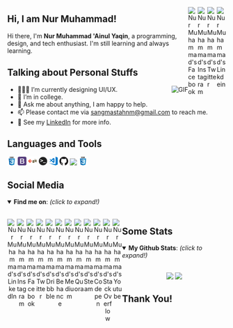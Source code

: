 <a href="https://www.linkedin.com/in/nurmuhammad22/" target="_blank" rel="nofollow"><img align="right" alt="Nur Muhammad's Linkdein" width="22px" src="https://img.icons8.com/color/48/000000/linkedin.png" /></a><a href="https://twitter.com/masnurrm" target="_blank" rel="nofollow"><img align="right" alt="Nur Muhammad's Twitter" width="22px" src="https://img.icons8.com/color/100/000000/twitter-squared.png" /></a><a href="https://www.instagram.com/masnurrm/" target="_blank" rel="nofollow"><img align="right" alt="Nur Muhammad's Instagram" width="22px" src="https://img.icons8.com/color/48/000000/instagram-new.png" /></a><a href="https://www.facebook.com/mastahnurmuhammad2001" target="_blank" rel="nofollow"><img align="right" alt="Nur Muhammad's Facebook" width="22px" src="https://img.icons8.com/color/48/000000/facebook.png" /></a> 

## Hi, I am Nur Muhammad! 


Hi there, I'm **Nur Muhammad 'Ainul Yaqin**, a programming, design, and tech enthusiast. I'm still learning and always learning.

## Talking about Personal Stuffs
<img align="right" alt="GIF" src="https://camo.githubusercontent.com/d6555a61075235cfbf830de965891ab0f5b4b46fe1c4b79830247fe54f2db66b/68747470733a2f2f7468756d62732e6766796361742e636f6d2f47656e746c654163636f6d706c6973686564436f70706572627574746572666c792e77656270" data-canonical-src="https://thumbs.gfycat.com/GentleAccomplishedCopperbutterfly.webp" style="max-width:50%;">

- 👨🏽‍💻 I’m currently designing UI/UX.
- 💼 I’m in college.
- 💬 Ask me about anything, I am happy to help. 
- 📫 Please contact me via sangmastahnm@gmail.com to reach me.
- 📝 See my [LinkedIn](https://www.linkedin.com/in/nurmuhammad22/) for more info.

## Languages and Tools

<code><img height="20" src="https://raw.githubusercontent.com/github/explore/80688e429a7d4ef2fca1e82350fe8e3517d3494d/topics/css/css.png"></code>
<code><img height="20" src="https://raw.githubusercontent.com/github/explore/80688e429a7d4ef2fca1e82350fe8e3517d3494d/topics/bootstrap/bootstrap.png"></code>
<code><img height="20" src="https://raw.githubusercontent.com/github/explore/80688e429a7d4ef2fca1e82350fe8e3517d3494d/topics/git/git.png"></code>
<code><img height="20" src="https://raw.githubusercontent.com/github/explore/80688e429a7d4ef2fca1e82350fe8e3517d3494d/topics/terminal/terminal.png"></code>
<code><img height="20" src="https://raw.githubusercontent.com/github/explore/80688e429a7d4ef2fca1e82350fe8e3517d3494d/topics/visual-studio-code/visual-studio-code.png" ></code>
<code><img height="20" src="https://raw.githubusercontent.com/github/explore/78df643247d429f6cc873026c0622819ad797942/topics/github/github.png" ></code>
<code><img height="20" src="https://raw.githubusercontent.com/isocpp/logos/master/cpp_logo.svg" ></code>
<code><img height="20" src="https://raw.githubusercontent.com/github/explore/80688e429a7d4ef2fca1e82350fe8e3517d3494d/topics/css/css.png"></code>


## Social Media

<details open>
 <summary> <b>Find me on</b>: <i>(click to expand!)</i></summary>
 
<br>
<p align = "center">

<a href="https://www.linkedin.com/in/nurmuhammad22/">
  <img align="left" alt="Nur Muhammad's LinkedIn" width="22px" src="https://img.icons8.com/color/48/000000/linkedin.png" />
</a>
<a href="https://www.instagram.com/masnurrm/">
  <img align="left" alt="Nur Muhammad's Instagram" width="22px" src="https://img.icons8.com/color/48/000000/instagram-new.png" />
</a>
<a href="https://www.facebook.com/mastahnurmuhammad2001">
  <img align="left" alt="Nur Muhammad's Facebook" width="22px" src="https://img.icons8.com/color/48/000000/facebook.png" />
</a>
<a href="https://twitter.com/masnurrm">
  <img align="left" alt="Nur Muhammad's Twitter" width="22px" src="https://img.icons8.com/color/100/000000/twitter-squared.png" />
</a>
<a href="https://dribbble.com/MastahNM">
  <img align="left" alt="Nur Muhammad's Dribbble" width="22px" src="https://img.icons8.com/officexs/48/000000/dribbble.png" />
</a>
<a href="https://behance.net/nurmuhammad_">
  <img align="left" alt="Nur Muhammad's Behance" width="22px" src="https://img.icons8.com/color/48/000000/behance.png" />
</a>
<a href="https://medium.com/@masnurrm">
  <img align="left" alt="Nur Muhammad's Medium" width="22px" src="https://img.icons8.com/color/48/000000/medium-monogram.png" />
</a>
<a href="https://www.quora.com/profile/Nur-Muhammad-Ainul-Yaqin">
  <img align="left" alt="Nur Muhammad's Quora" width="22px" src="https://cdn2.iconfinder.com/data/icons/Quora-Icons/256/Q-2.png" />
</a>
<a href="https://steamcommunity.com/id/MastahNM">
  <img align="left" alt="Nur Muhammad's Steam" width="22px" src="https://img.icons8.com/color/100/000000/steam.png" />
</a>
<a href="https://codepen.io/MastahNM">
  <img align="left" alt="Nur Muhammad's Codepen" width="22px" src="https://img.icons8.com/color/48/000000/codepen.png" />
</a>
<a href="https://stackoverflow.com/users/14965745/nur-muhammad-ainul-yaqin">
  <img align="left" alt="Nur Muhammad's StackOverflow" width="22px" src="https://img.icons8.com/color/48/000000/stackoverflow.png" />
</a>
<a href="https://www.youtube.com/channel/UCFiUo2L_0zv0CMfR5N0v1dw/videos">
  <img align="left" alt="Nur Muhammad's Youtube" width="22px" src="https://img.icons8.com/color/48/000000/youtube-play.png" />
</a>
</p>

</details>


## Some Stats

<details open>
 <summary> <b>My Github Stats</b>: <i>(click to expand!)</i></summary>
<br>
<p align = "center">
  <img src = "https://github-readme-stats.vercel.app/api?username=masnurrm&show_icons=true&theme=tokyonight&line_height=27">
  <img src = "https://github-readme-stats.vercel.app/api/top-langs/?username=masnurrm&hide=css,java,html&theme=tokyonight">
</p>

</details>


## Thank You!

